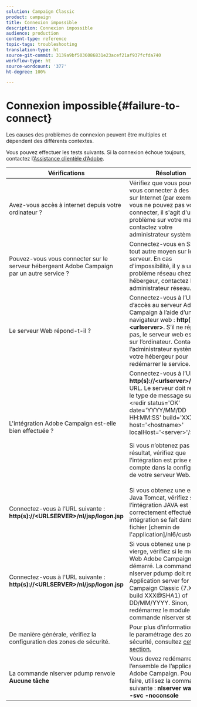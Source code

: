 ```yaml
---
solution: Campaign Classic
product: campaign
title: Connexion impossible
description: Connexion impossible
audience: production
content-type: reference
topic-tags: troubleshooting
translation-type: ht
source-git-commit: 3139a9bf5036086831e23acef21af937fcfda740
workflow-type: ht
source-wordcount: '377'
ht-degree: 100%

---
```



# Connexion impossible{#failure-to-connect}

Les causes des problèmes de connexion peuvent être multiples et dépendent des différents contextes.

Vous pouvez effectuer les tests suivants. Si la connexion échoue toujours, contactez l’[Assistance clientèle d’Adobe](https://helpx.adobe.com/fr/enterprise/admin-guide.html/enterprise/using/support-for-experience-cloud.ug.html).



<table> 
<thead> 
<tr> 
<th>Vérifications<br /> </th> 
<th>Résolution<br /> </th> 
</tr> 
</thead> 
<tbody> 
<tr> 
<td>Avez-vous accès à internet depuis votre ordinateur ?</td> 
<td>Vérifiez que vous pouvez vous connecter à des sites sur Internet (par exemple). Si vous ne pouvez pas vous connecter, il s'agit d'un problème sur votre machine : contactez votre administrateur système.</td>
</tr>
<tr> 
<td>Pouvez-vous vous connecter sur le serveur hébergeant Adobe Campaign par un autre service ?</td> 
<td>Connectez-vous en SSH ou tout autre moyen sur le serveur. En cas d'impossibilité, il y a un problème réseau chez votre hébergeur, contactez leur administrateur réseau.</td>
</tr>
<tr> 
<td>Le serveur Web répond-t-il ?</td> 
<td>Connectez-vous à l’URL d’accès au serveur Adobe Campaign à l’aide d’un navigateur web : <b>http(s):// &lt;urlserver&gt;</b>. S’il ne répond pas, le serveur web est arrêté sur l’ordinateur. Contactez l’administrateur système de votre hébergeur pour redémarrer le service.</td>
</tr>
<tr> 
<td>L'intégration Adobe Campaign est-elle bien effectuée ?</td> 
<td>Connectez-vous à l’URL <b>http(s)://&lt;urlserver&gt;/r/test</b> URL. Le serveur doit renvoyer le type de message suivant : &lt;redir status='OK' date='YYYY/MM/DD HH:MM:SS' build='XXXX' host='&lt;hostname&gt;' localHost='&lt;server&gt;'/&gt;

Si vous n’obtenez pas ce résultat, vérifiez que l’intégration est prise en compte dans la configuration de votre serveur Web.</td>
</tr>
<tr> 
<td>Connectez-vous à l’URL suivante : <b>http(s)://&lt;URLSERVER&gt;/nl/jsp/logon.jsp</b></td>
<td>Si vous obtenez une erreur Java Tomcat, vérifiez si l’intégration JAVA est correctement effectuée. Son intégration se fait dans le fichier [chemin de l'application]/nl6/customer.sh</td>
</tr>
<tr> 
<td>Connectez-vous à l'URL suivante : <b>http(s)://&lt;URLSERVER&gt;/nl/jsp/logon.jsp</b></td>
<td>Si vous obtenez une page vierge, vérifiez si le module Web Adobe Campaign est démarré. La commande nlserver pdump doit renvoyer Application server for Adobe Campaign Classic (7.X YY.R build XXX@SHA1) of DD/MM/YYYY. Sinon, redémarrez le module avec la commande nlserver start web</td>
</tr>
<tr>
<td>De manière générale, vérifiez la configuration des zones de sécurité.</td>
<td>Pour plus d’informations sur le paramétrage des zones de sécurité, consultez <a href="https://experienceleague.adobe.com/docs/campaign-classic/using/installing-campaign-classic/additional-configurations/configuring-campaign-server.html?lang=fr#configuring-campaign-server"/>cette section.</a></td>
</tr>
<tr>
<td>La commande nlserver pdump renvoie <b>Aucune tâche</b></td>
<td>Vous devez redémarrer l’ensemble de l’application Adobe Campaign. Pour ce faire, utilisez la commande suivante : <b>nlserver watchdog -svc -noconsole</b></td>
</tr>
</tbody> 
</table>

